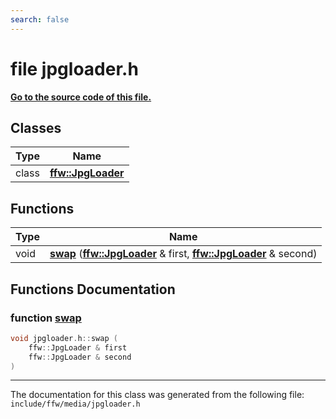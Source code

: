 ```yaml
---
search: false
---
```


# file jpgloader.h

**[Go to the source code of this file.](jpgloader_8h_source.md)**
## Classes

|Type|Name|
|-----|-----|
|class|[**ffw::JpgLoader**](classffw_1_1_jpg_loader.md)|


## Functions

|Type|Name|
|-----|-----|
|void|[**swap**](jpgloader_8h.md#1a69c3f31507cfe2e5d51e1a8f6eb98504) (**[ffw::JpgLoader](classffw_1_1_jpg_loader.md)** & first, **[ffw::JpgLoader](classffw_1_1_jpg_loader.md)** & second) |


## Functions Documentation

### function <a id="1a69c3f31507cfe2e5d51e1a8f6eb98504" href="#1a69c3f31507cfe2e5d51e1a8f6eb98504">swap</a>

```cpp
void jpgloader.h::swap (
    ffw::JpgLoader & first
    ffw::JpgLoader & second
)
```





----------------------------------------
The documentation for this class was generated from the following file: `include/ffw/media/jpgloader.h`
